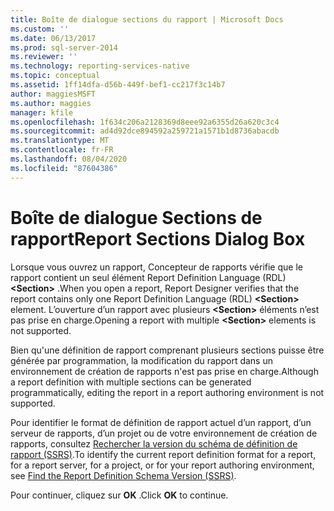 ```yaml
---
title: Boîte de dialogue sections du rapport | Microsoft Docs
ms.custom: ''
ms.date: 06/13/2017
ms.prod: sql-server-2014
ms.reviewer: ''
ms.technology: reporting-services-native
ms.topic: conceptual
ms.assetid: 1ff14dfa-d56b-449f-bef1-cc217f3c14b7
author: maggiesMSFT
ms.author: maggies
manager: kfile
ms.openlocfilehash: 1f634c206a2128369d8eee92a6355d26a620c3c4
ms.sourcegitcommit: ad4d92dce894592a259721a1571b1d8736abacdb
ms.translationtype: MT
ms.contentlocale: fr-FR
ms.lasthandoff: 08/04/2020
ms.locfileid: "87604386"
---
```

# <a name="report-sections-dialog-box"></a><span data-ttu-id="3f52b-102">Boîte de dialogue Sections de rapport</span><span class="sxs-lookup"><span data-stu-id="3f52b-102">Report Sections Dialog Box</span></span>
  <span data-ttu-id="3f52b-103">Lorsque vous ouvrez un rapport, Concepteur de rapports vérifie que le rapport contient un seul élément Report Definition Language (RDL) **\<Section>** .</span><span class="sxs-lookup"><span data-stu-id="3f52b-103">When you open a report, Report Designer verifies that the report contains only one Report Definition Language (RDL) **\<Section>** element.</span></span> <span data-ttu-id="3f52b-104">L’ouverture d’un rapport avec plusieurs **\<Section>** éléments n’est pas prise en charge.</span><span class="sxs-lookup"><span data-stu-id="3f52b-104">Opening a report with multiple **\<Section>** elements is not supported.</span></span>  
  
 <span data-ttu-id="3f52b-105">Bien qu'une définition de rapport comprenant plusieurs sections puisse être générée par programmation, la modification du rapport dans un environnement de création de rapports n'est pas prise en charge.</span><span class="sxs-lookup"><span data-stu-id="3f52b-105">Although a report definition with multiple sections can be generated programmatically, editing the report in a report authoring environment is not supported.</span></span>  
  
 <span data-ttu-id="3f52b-106">Pour identifier le format de définition de rapport actuel d’un rapport, d’un serveur de rapports, d’un projet ou de votre environnement de création de rapports, consultez [Rechercher la version du schéma de définition de rapport &#40;SSRS&#41;](reports/find-the-report-definition-schema-version-ssrs.md).</span><span class="sxs-lookup"><span data-stu-id="3f52b-106">To identify the current report definition format for a report, for a report server, for a project, or for your report authoring environment, see [Find the Report Definition Schema Version &#40;SSRS&#41;](reports/find-the-report-definition-schema-version-ssrs.md).</span></span>  
  
 <span data-ttu-id="3f52b-107">Pour continuer, cliquez sur **OK** .</span><span class="sxs-lookup"><span data-stu-id="3f52b-107">Click **OK** to continue.</span></span>  
  
  
